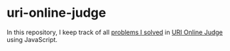 # uri-online-judge

In this repository, I keep track of all [problems I solved](https://www.urionlinejudge.com.br/judge/en/profile/182665) in [URI Online Judge](https://www.urionlinejudge.com.br/judge/en) using JavaScript.
